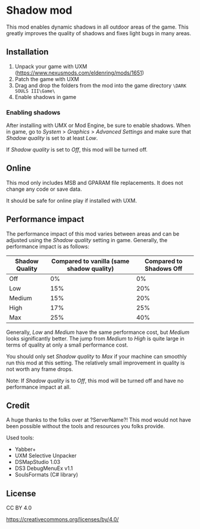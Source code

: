 # Shadow mod

This mod enables dynamic shadows in all outdoor areas of the game.
This greatly improves the quality of shadows and fixes light bugs in many areas.

## Installation

1. Unpack your game with UXM (https://www.nexusmods.com/eldenring/mods/1651)
2. Patch the game with UXM
3. Drag and drop the folders from the mod into the game directory `\DARK SOULS III\Game\`
4. Enable shadows in game

### Enabling shadows

After installing with UMX or Mod Engine, be sure to enable shadows.
When in game, go to _System_ > _Graphics_ > _Advanced Settings_ and make sure that _Shadow quality_ is set to at least _Low_.

If _Shadow quality_ is set to _Off_, this mod will be turned off.

## Online

This mod only includes MSB and GPARAM file replacements. It does not change any code or save data.

It should be safe for online play if installed with UXM.

## Performance impact

The performance impact of this mod varies between areas and can be adjusted using the _Shadow quality_ setting in game.
Generally, the performance impact is as follows:

| Shadow Quality | Compared to vanilla (same shadow quality) | Compared to Shadows Off |
| -------------- | ----------------------------------------- | ----------------------- |
| Off            | 0%                                        | 0%                      |
| Low            | 15%                                       | 20%                     |
| Medium         | 15%                                       | 20%                     |
| High           | 17%                                       | 25%                     |
| Max            | 25%                                       | 40%                     |

Generally, _Low_ and _Medium_ have the same performance cost, but _Medium_ looks significantly better.
The jump from _Medium_ to _High_ is quite large in terms of quality at only a small performance cost.

You should only set _Shadow quality_ to _Max_ if your machine can smoothly run this mod at this setting.
The relatively small improvement in quality is not worth any frame drops.

Note: If *Shadow quality* is to *Off*, this mod will be turned off and have no performance impact at all.

## Credit

A huge thanks to the folks over at ?ServerName?! This mod would not have been possible without the tools and resources you folks provide.

Used tools:

-   Yabber+
-   UXM Selective Unpacker
-   DSMapStudio 1.03
-   DS3 DebugMenuEx v1.1
-   SoulsFormats (C# library)

## License

CC BY 4.0

https://creativecommons.org/licenses/by/4.0/

